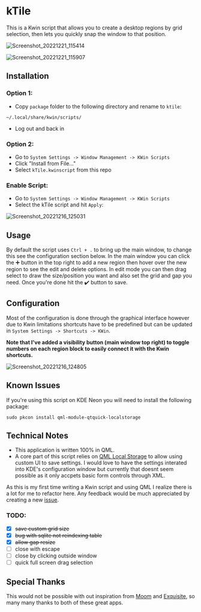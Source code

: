 # kTile

This is a Kwin script that allows you to create a desktop regions by grid selection, then lets you quickly snap the window to that position.

![Screenshot_20221221_115414](https://user-images.githubusercontent.com/2657818/208982895-5da85ebd-4e41-42d2-afb8-50ddb1d2ec0b.png)

![Screenshot_20221221_115907](https://user-images.githubusercontent.com/2657818/208982924-7f7a7c0b-17b5-41dc-9a74-7105dc766426.png)

## Installation

### **Option 1:**

- Copy `package` folder to the following directory and rename to `ktile`:

```
~/.local/share/kwin/scripts/
```

- Log out and back in

### **Option 2:**

- Go to `System Settings -> Window Management -> KWin Scripts`
- Click "Install from File..."
- Select `kTile.kwinscript` from this repo

### **Enable Script:**

- Go to `System Settings -> Window Management -> KWin Scripts`
- Select the kTile script and hit `Apply`:

![Screenshot_20221216_125031](https://user-images.githubusercontent.com/2657818/208177924-d9fe174b-3d93-4901-8663-f51af5411239.png)

## Usage

By default the script uses `Ctrl + .` to bring up the main window, to change this see the configuration section below.
In the main window you can click the ➕ button in the top right to add a new region then hover over the new region to see the edit and delete options.
In edit mode you can then drag select to draw the size/position you want and also set the grid and gap you need.
Once you're done hit the ✔️ button to save.

## Configuration

Most of the configuration is done through the graphical interface however due to Kwin limitations shortcuts have to be predefined but can be updated in `System Settings -> Shortcuts -> KWin`.

**Note that I've added a visibility button (main window top right) to toggle numbers on each region block to easily connect it with the Kwin shortcuts.**

![Screenshot_20221216_124805](https://user-images.githubusercontent.com/2657818/208177894-e6365378-6ea2-4216-b7c8-e89afb5c7ccd.png)

## Known Issues

If you're using this script on KDE Neon you will need to install the following package:

```
sudo pkcon install qml-module-qtquick-localstorage
```

## Technical Notes

- This application is written 100% in QML.
- A core part of this script relies on [QML Local Storage](https://doc.qt.io/qt-6/qtquick-localstorage-qmlmodule.html) to allow using custom UI to save settings. I would love to have the settings interated into KDE's configuration window but currently that doesnt seem possible as it only accpets basic form controls through XML.

As this is my first time writing a Kwin script and using QML I realize there is a lot for me to refactor here. Any feedback would be much appreciated by creating a new [issue](https://github.com/jonbestdev/kTile/issues).

### TODO:

- [x] ~~save custom grid size~~
- [x] ~~bug with sqlite not reindexing table~~
- [x] ~~allow gap resize~~
- [ ] close with escape
- [ ] close by clicking outside window
- [ ] quick full screen drag selection

## Special Thanks

This would not be possible with out inspiration from [Moom](https://manytricks.com/moom/) and [Exquisite](https://github.com/qewer33/Exquisite), so many many thanks to both of these great apps.
